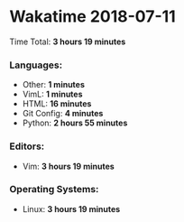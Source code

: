 # Wakatime 2018-07-11

Time Total: **3 hours 19 minutes**

### Languages:
- Other: **1 minutes** 
- VimL: **1 minutes** 
- HTML: **16 minutes** 
- Git Config: **4 minutes** 
- Python: **2 hours 55 minutes** 

### Editors:
- Vim: **3 hours 19 minutes** 

### Operating Systems:
- Linux: **3 hours 19 minutes** 

